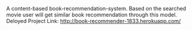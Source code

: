 A content-based book-recommendation-system. Based on the searched movie user will get similar book recommendation through this model.
Deloyed Project Link: http://book-recommender-1833.herokuapp.com/
